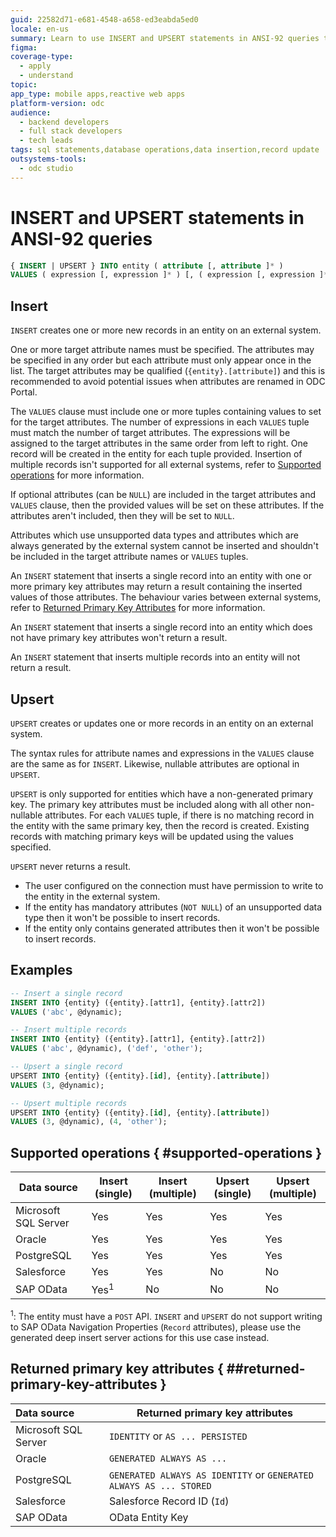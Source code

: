 ```yaml
---
guid: 22582d71-e681-4548-a658-ed3eabda5ed0
locale: en-us
summary: Learn to use INSERT and UPSERT statements in ANSI-92 queries to create or update records on external entities from OutSystems Developer Cloud (ODC).
figma: 
coverage-type:
  - apply
  - understand
topic:
app_type: mobile apps,reactive web apps
platform-version: odc
audience:
  - backend developers
  - full stack developers
  - tech leads
tags: sql statements,database operations,data insertion,record update
outsystems-tools:
  - odc studio
---
```


# INSERT and UPSERT statements in ANSI-92 queries

```sql
{ INSERT | UPSERT } INTO entity ( attribute [, attribute ]* )
VALUES ( expression [, expression ]* ) [, ( expression [, expression ]* ) ]*
```

## Insert

`INSERT` creates one or more new records in an entity on an external system.

One or more target attribute names must be specified. The attributes may be specified in any order but each attribute must only appear once in the list. The target attributes may be qualified (`{entity}.[attribute]`) and this is recommended to avoid potential issues when attributes are renamed in ODC Portal.

The `VALUES` clause must include one or more tuples containing values to set for the target attributes. The number of expressions in each `VALUES` tuple must match the number of target attributes. The expressions will be assigned to the target attributes in the same order from left to right. One record will be created in the entity for each tuple provided. Insertion of multiple records isn't supported for all external systems, refer to [Supported operations](#supported-operations) for more information.

If optional attributes (can be `NULL`) are included in the target attributes and `VALUES` clause, then the provided values will be set on these attributes. If the attributes aren't included, then they will be set to `NULL`.

Attributes which use unsupported data types and attributes which are always generated by the external system cannot be inserted and shouldn't be included in the target attribute names or `VALUES` tuples.

An `INSERT` statement that inserts a single record into an entity with one or more primary key attributes may return a result containing the inserted values of those attributes. The behaviour varies between external systems, refer to [Returned Primary Key Attributes](#returned-primary-key-attributes) for more information.

An `INSERT` statement that inserts a single record into an entity which does not have primary key attributes won't return a result.

An `INSERT` statement that inserts multiple records into an entity will not return a result.

## Upsert

`UPSERT` creates or updates one or more records in an entity on an external system.

The syntax rules for attribute names and expressions in the `VALUES` clause are the same as for `INSERT`. Likewise, nullable attributes are optional in `UPSERT`.

`UPSERT` is only supported for entities which have a non-generated primary key. The primary key attributes must be included along with all other non-nullable attributes. For each `VALUES` tuple, if there is no matching record in the entity with the same primary key, then the record is created. Existing records with matching primary keys will be updated using the values specified.

`UPSERT` never returns a result.

<div class="info" markdown="1">

* The user configured on the connection must have permission to write to the entity in the external system.
* If the entity has mandatory attributes (`NOT NULL`) of an unsupported data type then it won't be possible to insert records.
* If the entity only contains generated attributes then it won't be possible to insert records.

</div>

## Examples

```sql
-- Insert a single record
INSERT INTO {entity} ({entity}.[attr1], {entity}.[attr2])
VALUES ('abc', @dynamic);

-- Insert multiple records
INSERT INTO {entity} ({entity}.[attr1], {entity}.[attr2])
VALUES ('abc', @dynamic), ('def', 'other');

-- Upsert a single record
UPSERT INTO {entity} ({entity}.[id], {entity}.[attribute])
VALUES (3, @dynamic);

-- Upsert multiple records
UPSERT INTO {entity} ({entity}.[id], {entity}.[attribute])
VALUES (3, @dynamic), (4, 'other');
```

## Supported operations { #supported-operations }

| Data source          | Insert (single) | Insert (multiple) | Upsert (single) | Upsert (multiple) |
|----------------------|-----------------|-------------------|-----------------|-------------------|
| Microsoft SQL Server | Yes             | Yes               | Yes             | Yes               |
| Oracle               | Yes             | Yes               | Yes             | Yes               |
| PostgreSQL           | Yes             | Yes               | Yes             | Yes               |
| Salesforce           | Yes             | Yes               | No              | No                |
| SAP OData            | Yes<sup>1</sup> | No                | No              | No                |

<sup>1</sup>: The entity must have a `POST` API. `INSERT` and `UPSERT` do not support writing to SAP OData Navigation Properties (`Record` attributes), please use the generated deep insert server actions for this use case instead.

## Returned primary key attributes { ##returned-primary-key-attributes }

| Data source          | Returned primary key attributes                                    |
|:---------------------|--------------------------------------------------------------------|
| Microsoft SQL Server | `IDENTITY` or `AS ... PERSISTED`                                   |
| Oracle               | `GENERATED ALWAYS AS ...`                                          |
| PostgreSQL           | `GENERATED ALWAYS AS IDENTITY` or `GENERATED ALWAYS AS ... STORED` |
| Salesforce           | Salesforce Record ID (`Id`)                                        |
| SAP OData            | OData Entity Key                                                   |
